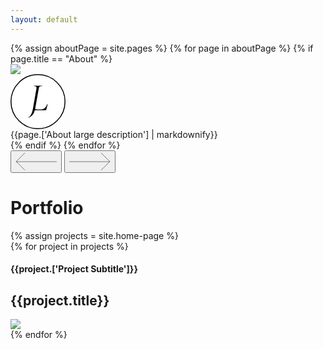 ```yaml
---
layout: default
---
```


<div class="jl-about-wrapper">
  <div class="jl-about">
    {% assign aboutPage = site.pages %}
      {% for page in aboutPage %}
        {% if page.title == "About" %}
          <div uk-scrollspy="target: > div; cls: uk-animation-fade; delay: 500" class="flex wrapper about">
            <div class="about-left">
              <img src="{{page.['About Home Image']}}">
            </div>
            <div class="about-right">
              <div class="jld-logo-about">
                <svg width="88" height="88" viewBox="0 0 88 88" fill="none" xmlns="http://www.w3.org/2000/svg"><circle cx="44" cy="44" r="43.25" fill="#fff" stroke="#000" stroke-width="1.5"/><path d="M29.04 69.793c-.083 0-.181-.095-.283-.282-.102-.187-.115-.325-.031-.408 1.882-1.13 3.378-2.835 4.487-5.115 1.11-2.28 1.999-5.219 2.667-8.819l5.587-31.634c.113-.643.174-1.293.182-1.946 0-.96-.283-1.598-.849-1.915-.565-.316-1.643-.473-3.232-.47-.083 0-.125-.126-.125-.376 0-.251.042-.376.125-.376l2.573.061c1.59.085 2.846.127 3.766.126 1.13 0 2.49-.042 4.08-.126l2.448-.061c.125 0 .182.125.182.376 0 .25-.064.376-.182.376-1.338 0-2.343.126-3.012.378a2.765 2.765 0 0 0-1.506 1.286c-.337.606-.61 1.536-.818 2.793L39.83 53.474c-.627 3.307-1.36 5.964-2.196 7.97-.837 2.008-1.927 3.65-3.27 4.928-1.339 1.276-3.095 2.417-5.27 3.42h-.054Z" fill="#000"/><path d="M59.225 48.113a.61.61 0 0 0-.378-.095c-.167 0-.25.044-.25.126-1.006 2.721-2.272 4.793-3.798 6.215-1.526 1.422-3.44 2.133-5.743 2.133h-6.339a11.522 11.522 0 0 1-1.806-.118c-.557-.09-.846-.182-1.144-.353-1.032-.623-1.203-2.14-1.332-3.29-.172-1.526.067-2.238-.062-2.267-.377-.082-1.291 6.275-1.202 6.655a1.908 1.908 0 0 1 .041.567h19.126a.896.896 0 0 0 .66-.22c.188-.2.308-.455.345-.727.192-1.359 2.498-8.246 1.882-8.626Z" fill="#000"/></svg>
              </div>
              <span class="h1">
                {{page.['About large description'] | markdownify}}
              </span>
            </div>
          </div>
        {% endif %}
      {% endfor %}
  </div>
</div>

<div class="jl-wrapper white">
  <div class="carousel-control-wrapper white">
    <button class="prev"><svg width="66" height="30" viewBox="0 0 66 30" fill="none" xmlns="http://www.w3.org/2000/svg"><path stroke="#000" stroke-opacity=".5" d="M66 15.119H1M14.998 28.71 1.143 14.855 14.998 1"/></svg></button>
    <button class="next"><svg width="66" height="30" viewBox="0 0 66 30" fill="none" xmlns="http://www.w3.org/2000/svg"><path stroke="#000" stroke-opacity=".5" d="M0 15.12h65M51.002 28.71l13.855-13.855L51.002 1"/></svg></button>
  </div>
  <div class="jld-title-wrapper"><h1>Portfolio</h1></div>
  <div class="jl-projects">
    {% assign projects = site.home-page %}
    <div class="siema">
      {% for project in projects %}
        <div class="project-card">
          <a href="{{project.url}}"></a>
          <div class="project-subtitle">
            <h4>{{project.['Project Subtitle']}}</h4>
          </div>
          <div class="project-title">
            <h2>{{project.title}}</h2>
          </div>
          <img src="{{project.Image}}">
        </div>
      {% endfor %}
    </div>
  </div>
</div>
